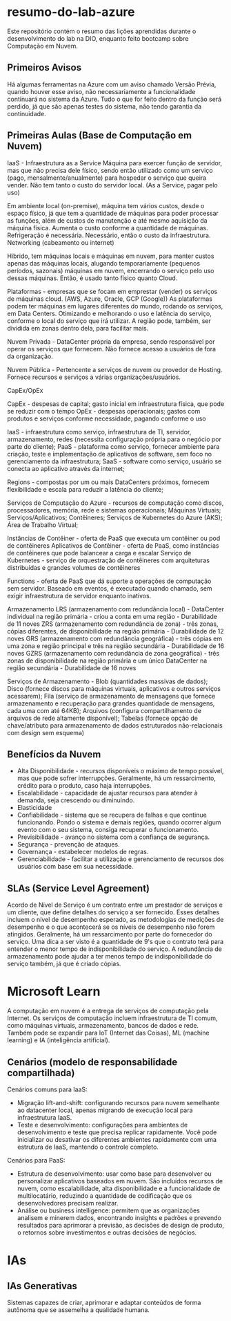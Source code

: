# resumo-do-lab-azure
Este repositório contém o resumo das lições aprendidas durante o desenvolvimento do lab na DIO, enquanto feito bootcamp sobre Computação em Nuvem.

## Primeiros Avisos
Há algumas ferramentas na Azure com um aviso chamado Versão Prévia, quando houver esse aviso, não necessariamente a funcionalidade continuará no sistema da Azure.
Tudo o que for feito dentro da função será perdido, já que são apenas testes do sistema, não tendo garantia da continuidade.

## Primeiras Aulas (Base de Computação em Nuvem)
IaaS - Infraestrutura as a Service
Máquina para exercer função de servidor, mas que não precisa dele físico, sendo então utilizado como um serviço (pago, mensalmente/anualmente) para hospedar o serviço que queira vender. Não tem tanto o custo do servidor local. (As a Service, pagar pelo uso)

Em ambiente local (on-premise), máquina tem vários custos, desde o espaço físico, já que tem a quantidade de máquinas para poder processar as funções, além de custos de manutenção e até mesmo aquisição da máquina física. Aumenta o custo conforme a quantidade de máquinas. Refrigeração é necessária. Necessário, então o custo da infraestrutura.
Networking (cabeamento ou internet)

Híbrido, tem máquinas locais e máquinas em nuvem, para manter custos apenas das máquinas locais, alugando temporariamente (pequenos períodos, sazonais) máquinas em nuvem, encerrando o serviço pelo uso dessas máquinas. Então, é usado tanto físico quanto Cloud.

Plataformas - empresas que se focam em emprestar (vender) os serviços de máquinas cloud. (AWS, Azure, Oracle, GCP (Google))
As plataformas podem ter máquinas em lugares diferentes do mundo, rodando os serviços, em Data Centers. Otimizando e melhorando o uso e latência do serviço, conforme o local do serviço que irá utilizar.
A região pode, também, ser dividida em zonas dentro dela, para facilitar mais.

Nuvem Privada - DataCenter própria da empresa, sendo responsável por operar os serviços que fornecem. Não fornece acesso a usuários de fora da organização.

Nuvem Pública - Pertencente a serviços de nuvem ou provedor de Hosting. Fornece recursos e serviços a várias organizações/usuários.

CapEx/OpEx

CapEx - despesas de capital; gasto inicial em infraestrutura física, que pode se reduzir com o tempo
OpEx - despesas operacionais; gastos com produtos e serviços conforme necessidade, pagando conforme o uso

IaaS - infraestrutura como serviço, infraestrutura de TI, servidor, armazenamento, redes (necessita configuração própria para o negócio por parte do cliente);
PaaS - plataforma como serviço, fornecer ambiente para criação, teste e implementação de aplicativos de software, sem foco no gerenciamento da infraestrutura;
SaaS - software como serviço, usuário se conecta ao aplicativo através da internet;

Regions - compostas por um ou mais DataCenters próximos, fornecem flexibilidade e escala para reduzir a latência do cliente;

Serviços de Computação do Azure - recursos de computação como discos, processadores, memória, rede e sistemas operacionais;
Máquinas Virtuais; Serviços/Aplicativos; Contêineres; Serviços de Kubernetes do Azure (AKS); Área de Trabalho Virtual;

Instâncias de Contêiner - oferta de PaaS que executa um contêiner ou pod de contêineres
Aplicativos de Contêiner - oferta de PaaS, como instâncias de contêineres que pode balancear a carga e escalar
Serviço de Kubernetes - serviço de orquestração de contêineres com arquiteturas distribuídas e grandes volumes de contêineres

Functions - oferta de PaaS que dá suporte a operações de computação sem servidor. Baseado em eventos, é executado quando chamado, sem exigir infraestrutura de servidor enquanto inativos.

Armazenamento
LRS (armazenamento com redundância local) - DataCenter individual na região primária - criou a conta em uma região - Durabilidade de 11 noves
ZRS (armazenamento com redundância de zona) - três zonas, cópias diferentes, de disponibilidade na região primária - Durabilidade de 12 noves
GRS (armazenamento com redundância geográfica) - três cópias em uma zona e região principal e três na região secundária - Durabilidade de 16 noves
GZRS (armazenamento com redundância de zona geográfica) - três zonas de disponibilidade na região primária e um único DataCenter na região secundária - Durabilidade de 16 noves

Serviços de Armazenamento - Blob (quantidades massivas de dados); Disco (fornece discos para máquinas virtuais, aplicativos e outros serviços acessarem); Fila (serviço de armazenamento de mensagens que fornece armazenamento e recuperação para grandes quantidade de mensagens, cada uma com até 64KB); Arquivos (configura compartilhamento de arquivos de rede altamente disponível); Tabelas (fornece opção de chave/atributo para armazenamento de dados estruturados não-relacionais com design sem esquema)

## Benefícios da Nuvem
* Alta Disponibilidade - recursos disponíveis o máximo de tempo possível, mas que pode sofrer interrupções. Geralmente, há um ressarcimento, crédito para o produto, caso haja interrupções.
* Escalabilidade - capacidade de ajustar recursos para atender à demanda, seja crescendo ou diminuindo.
* Elasticidade
* Confiabilidade - sistema que se recupera de falhas e que continue funcionando. Pondo o sistema e demais regiões, quando ocorrer algum evento com o seu sistema, consiga recuperar o funcionamento.
* Previsibilidade - avanço no sistema com a confiança de segurança.
* Segurança - prevenção de ataques.
* Governança - estabelecer modelos de regras.
* Gerenciabilidade - facilitar a utilização e gerenciamento de recursos dos usuários com base em sua necessidade.

## SLAs (Service Level Agreement)
Acordo de Nível de Serviço é um contrato entre um prestador de serviços e um cliente, que define detalhes do serviço a ser fornecido. Esses detalhes incluem o nível de desempenho esperado, as metodologias de medições de desempenho e o que acontecerá se os níveis de desempenho não forem atingidos. Geralmente, há um ressarcimento por parte do fornecedor do serviço.
Uma dica a ser visto é a quantidade de 9's que o contrato terá para entender o menor tempo de indisponibilidade do serviço.
A redundância de armazenamento pode ajudar a ter menos tempo de indisponibilidade do serviço também, já que é criado cópias.

# Microsoft Learn
A computação em nuvem é a entrega de serviços de computação pela Internet. Os serviços de computação incluem infraestrutura de TI comum, como máquinas virtuais, armazenamento, bancos de dados e rede. Também pode se expandir para IoT (Internet das Coisas), ML (machine learning) e IA (inteligência artificial).

## Cenários (modelo de responsabilidade compartilhada)
Cenários comuns para IaaS:

* Migração lift-and-shift: configurando recursos para nuvem semelhante ao datacenter local, apenas migrando de execução local para infraestrutura IaaS.
* Teste e desenvolvimento: configurações para ambientes de desenvolvimento e teste que precisa replicar rapidamente. Você pode inicializar ou desativar os diferentes ambientes rapidamente com uma estrutura de IaaS, mantendo o controle completo.

Cenários para PaaS:

* Estrutura de desenvolvimento: usar como base para desenvolver ou personalizar aplicativos baseados em nuvem. São incluídos recursos de nuvem, como escalabilidade, alta disponibilidade e a funcionalidade de multilocatário, reduzindo a quantidade de codificação que os desenvolvedores precisam realizar.
* Análise ou business intelligence: permitem que as organizações analisem e minerem dados, encontrando insights e padrões e prevendo resultados para aprimorar a previsão, as decisões de design de produto, o retornos sobre investimentos e outras decisões de negócios.

# IAs
## IAs Generativas
Sistemas capazes de criar, aprimorar e adaptar conteúdos de forma autônoma que se assemelha a qualidade humana.

